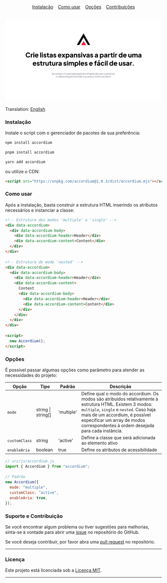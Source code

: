 <div align="center">
  <a href="#instalação">Instalação</a> 
  &nbsp;&nbsp;
  <a href="#como-usar">Como usar</a> 
  &nbsp;&nbsp;
  <a href="#opções">Opções</a>
  &nbsp;&nbsp;
  <a href="#suporte-e-contribuição">Contribuições</a>
</div>

<br>

![Accordium banner](/src/imgs/accordium-cover-pt-BR.png)

Translation: [English](./README.md)

### Instalação

Instale o script com o gerenciador de pacotes de sua preferência:

```javascript
npm install accordium
```

```javascript
pnpm install accordium
```

```javascript
yarn add accordium
```

ou utilize o CDN:

```html
<script src="https://unpkg.com/accordium@1.0.3/dist/accordium.mjs"></script>
```

### Como usar

Após a instalação, basta construir a estrutura HTML inserindo os atributos necessários e instanciar a classe:

```html
<!-- Estrutura dos modos 'multiple' e 'single' -->
<div data-accordium>
  <div data-accordium-body>
    <div data-accordium-header>Header</div>
    <div data-accordium-content>Content</div>
  </div>
</div>

<!-- Estrutura do modo 'nested' -->
<div data-accordium>
  <div data-accordium-body>
    <div data-accordium-header>Header</div>
    <div data-accordium-content>
      Content
      <div data-accordium-body>
        <div data-accordium-header>Header</div>
        <div data-accordium-content>Content</div>
      </div>
    </div>
  </div>
</div>

<script>
  new Accordium();
</script>
```

### Opções

É possível passar algumas opções como parâmetro para atender as necessidades do projeto:

| Opção         | Tipo               | Padrão     | Descrição                                                                                                                                                                                                                                                                 |
| ------------- | ------------------ | ---------- | ------------------------------------------------------------------------------------------------------------------------------------------------------------------------------------------------------------------------------------------------------------------------- |
| `mode`        | string \| string[] | 'multiple' | Define qual o modo do accordium. Os modos são atribuídos relativamente à estrutura HTML. Existem 3 modos: `multiple`, `single` e `nested`. Caso haja mais de um accordium, é possível especificar um array de modos correspondentes à ordem desejada para cada instância. |
| `customClass` | string             | 'active'   | Define a classe que será adicionada ao elemento ativo                                                                                                                                                                                                                     |
| `enableAria`  | boolean            | true       | Define os atributos de acessibilidade                                                                                                                                                                                                                                     |

```javascript
// src/js/accordium.js
import { Accordium } from "accordium";

// Padrão
new Accordium({
  mode: "multiple",
  customClass: "active",
  enableAria: true,
});
```

### Suporte e Contribuição

Se você encontrar algum problema ou tiver sugestões para melhorias, sinta-se à vontade para abrir uma [issue](https://github.com/sonidolabs/accordium/issues) no repositório do GitHub.

Se você deseja contribuir, por favor abra uma [pull request](https://github.com/sonidolabs/accordium/pulls) no repositório.

---

### Licença

Este projeto está licenciada sob a [Licença MIT](https://opensource.org/licenses/MIT).

---
